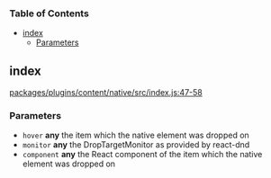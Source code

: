 <!-- Generated by documentation.js. Update this documentation by updating the source code. -->

### Table of Contents

-   [index][1]
    -   [Parameters][2]

## index

[packages/plugins/content/native/src/index.js:47-58][3]

### Parameters

-   `hover` **any** the item which the native element was dropped on
-   `monitor` **any** the DropTargetMonitor as provided by react-dnd
-   `component` **any** the React component of the item which the native element was dropped on

[1]: #index

[2]: #parameters

[3]: https://github.com/PeterKottas/editor/blob/ab5ff50a0efa9bd5c7e0fa5fa7d974e858745804/packages/plugins/content/native/src/index.js#L47-L58 "Source code on GitHub"
